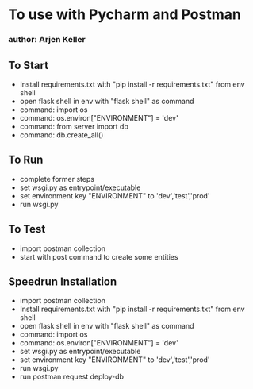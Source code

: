# To use with Pycharm and Postman

### author: Arjen Keller

## To Start 
- Install requirements.txt with "pip install -r requirements.txt" from env shell
- open flask shell in env with "flask shell" as command
- command: import os
- command: os.environ["ENVIRONMENT"] = 'dev'
- command: from server import db
- command: db.create_all()

## To Run
- complete former steps
- set wsgi.py as entrypoint/executable
- set environment key "ENVIRONMENT" to 'dev','test','prod' 
- run wsgi.py


## To Test
- import postman collection
- start with post command to create some entities


## Speedrun Installation
- import postman collection
- Install requirements.txt with "pip install -r requirements.txt" from env shell
- open flask shell in env with "flask shell" as command
- command: import os
- command: os.environ["ENVIRONMENT"] = 'dev'
- set wsgi.py as entrypoint/executable
- set environment key "ENVIRONMENT" to 'dev','test','prod' 
- run wsgi.py
- run postman request deploy-db
